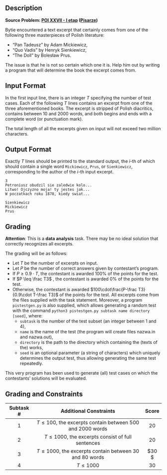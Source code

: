 ## Description

**Source Problem: [POI XXVII - I etap](https://sio2.mimuw.edu.pl/c/oi27-1/dashboard/) ([Pisarze](https://szkopul.edu.pl/problemset/problem/v2Y2_UW56ENMcbwP22tkTb7a/site/))**

Bytie encountered a text excerpt that certainly comes from one of the following three masterpieces of Polish literature:
- “Pan Tadeusz” by Adam Mickiewicz,
- “Quo Vadis” by Henryk Sienkiewicz,
- “The Doll” by Bolesław Prus.

The issue is that he is not so certain which one it is. Help him out by writing a program that will determine the book the excerpt comes from.



## Input Format

In the first input line, there is an integer $T$ specifying the number of test cases. Each of the following $T$ lines contains an excerpt from one of the three aforementioned books. The excerpt is stripped of Polish diacritics, contains between $10$ and $2000$ words, and both begins and ends with a complete word (or punctuation mark).

The total length of all the excerpts given on input will not exceed two million characters.

## Output Format

Exactly $T$ lines should be printed to the standard output, the $i$-th of which should contain a single word `Mickiewicz`, `Prus`, or `Sienkiewicz`, corresponding to the author of the $i$-th input excerpt.

```input1
3
Petroniusz obudzil sie zaledwie kolo...
Litwo! Ojczyzno moja! ty jestes jak...
W poczatkach roku 1878, kiedy swiat...
```

```output1
Sienkiewicz
Mickiewicz
Prus
```

## Grading

**Attention**: This is a **data analysis** task. There may be no ideal solution that correctly recognizes all excerpts.

The grading will be as follows:
- Let $T$ be the number of excerpts on input.
- Let $P$ be the number of correct answers given by contestant’s program.
- If $P \geq 0.9 \cdot T$, the contestant is awarded $100\%$ of the points for the test.
- If $P \leq \frac T3$ , the contestant is awarded $0\%$ of the points for the test.
- Otherwise, the contestant is awarded $100\cdot\frac{P-\frac T3}{0.9\cdot T-\frac T3}$ of the points for the test.
All excerpts come from the files supplied with the task statement. Moreover, a program `pistestgen.py` is also supplied, which allows generating a random test with the command `python3 pistestgen.py subtask name directory [seed]`, where:
  - `subtask` is the number of the test subset (an integer between 1 and 4),
  - `name` is the name of the test (the program will create files nazwa.in and nazwa.out),
  - `directory` is the path to the directory which containing the (texts of the) works,
  - `seed` is an optional parameter (a string of characters) which uniquely determines the output test, thus allowing generating the same test repeatedly.

This very program has been used to generate (all) test cases on which the contestants’ solutions will be evaluated.

## Grading and Constraints

| Subtask # | Additional Constraints | Score  |
|:---------:|:-----------------------------------:|:---:|
| $1$         | $T \le 100$, the excerpts contain between $500$ and $2000$ words | $20$  |
| $2$         | $T \le 1000$, the excerpts consist of full sentences            | $20$  |
| $3$         | $T \le 1000$, the excerpts contain between $30$ and $80$ words   | $30 $ |
| $4$         | $T \le 1000$                        | $30$  |

